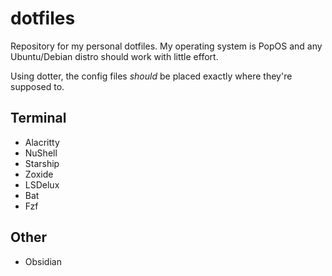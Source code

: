 # dotfiles

Repository for my personal dotfiles. My operating system is PopOS and any Ubuntu/Debian distro should work with little effort.

Using dotter, the config files *should* be placed exactly where they're supposed to.

## Terminal
 - Alacritty
 - NuShell
 - Starship
 - Zoxide
 - LSDelux
 - Bat
 - Fzf

## Other
 - Obsidian
